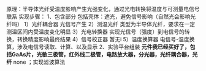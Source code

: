 原理：半导体光纤受温度影响产生光强变化，通过光电转换将温度与可测量电信号联系
实现步骤：
1、包含部分
	包括壳体：遮光，避免信号影响（自然光会影响光纤吗）
	1）光纤耦合器
		光信号产生
	2）测温光纤
		类型为半导体光纤，要求在一定测温区间内受温度变化明显
	3）光电转换器
		实现光信号（强度）到电信号的转换，转换精度影响最终结果
	4）信号校正器
		暂无i
	5）温度换算器
		电信号-温度换算，涉及电信号读取、计算、以及显示
2、实验平台组装
**元件我已经买好了，包括GaAs片，光敏三极管，红外线二极管，电路放大器，分光器，光纤耦合器，光纤**
none ；实现滤波算法 